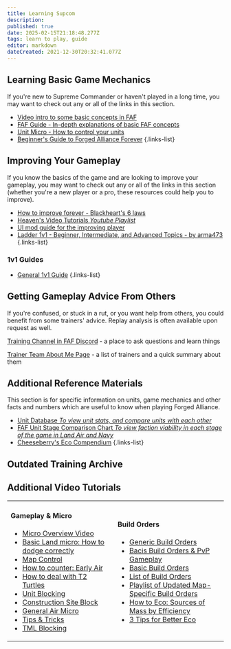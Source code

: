 ```yaml
---
title: Learning Supcom
description: 
published: true
date: 2025-02-15T21:18:48.277Z
tags: learn to play, guide
editor: markdown
dateCreated: 2021-12-30T20:32:41.077Z
---
```


## Learning Basic Game Mechanics

If you're new to Supreme Commander or haven't played in a long time, you may want to check out any or all of the links in this section.

* [Video intro to some basic concepts in FAF](https://youtu.be/Nks9loE96ok)
* [FAF Guide - In-depth explanations of basic FAF concepts](https://docs.google.com/document/d/13S4nBDfcBK4WmFtykXGKNmvIPe9L2nbiriISpHNgE4U)
* [Unit Micro - How to control your units](/Play/Learning/Unit-Micro)
* [Beginner's Guide to Forged Alliance Forever](/Play/Learning/Beginners-Guide-to-Forged-Alliance)
{.links-list}

## Improving Your Gameplay

If you know the basics of the game and are looking to improve your gameplay, you may want to check out any or all of the links in this section (whether you're a new player or a pro, these resources could help you to improve).

* [How to improve forever - Blackheart's 6 laws](https://forum.faforever.com/topic/1222/how-to-improve-forever-6-laws?_=1625166213365)
* [Heaven's Video Tutorials *Youtube Playlist*](https://www.youtube.com/playlist?list=PLxH0oefiZR_VrY6qtvv4iIHfn6i6ipnaS)
* [UI mod guide for the improving player](https://forum.faforever.com/topic/7346/ui-mod-guide-for-the-improving-player)
* [Ladder 1v1 - Beginner, Intermediate, and Advanced Topics - by arma473](https://forum.faforever.com/topic/766/ladder-1v1-beginner-intermediate-and-advanced-topics-by-arma473)
{.links-list}

### 1v1 Guides
* [General 1v1 Guide](/Play/Learning-SupCom/General-1v1-Guide)
{.links-list}

## Getting Gameplay Advice From Others

If you're confused, or stuck in a rut, or you want help from others, you could benefit from some trainers' advice.  Replay analysis is often available upon request as well.

[Training Channel in FAF Discord](https://discord.gg/VzZgSZFwuX) - a place to ask questions and learn things

[Trainer Team About Me Page](https://forum.faforever.com/topic/8752/trainer-team-about-me-page/3?_=1738314404051) - a list of trainers and a quick summary about them

## Additional Reference Materials
This section is for specific information on units, game mechanics and other facts and numbers which are useful to know when playing Forged Alliance.
* [Unit Database *To view unit stats, and compare units with each other*](/Play/Client/Unit-Database)
* [FAF Unit Stage Comparison Chart *To view faction viability in each stage of the game in Land Air and Navy*](https://forum.faforever.com/topic/7348/stage-comparison-chart?_=1739651010041)
* [Cheeseberry's Eco Compendium](https://docs.google.com/document/d/1T7iWUZtmVKdUQZKOdDSPCfIbHa5Pj2MzqBoBQJ9OK3Y/edit?tab=t.0)
{.links-list}

## Outdated Training Archive



## Additional Video Tutorials

<table>
<tbody>
<tr class="odd">
<td><h4 id="micro">Gameplay & Micro</h4>
<ul>
<li><a href="https://www.youtube.com/watch?v=bgdtF63mkvA&amp;list=PLxH0oefiZR_VrY6qtvv4iIHfn6i6ipnaS&amp;index=4">Micro Overview Video</a></li>
<li><a href="https://www.youtube.com/watch?v=OFfThjfIC30">Basic Land micro: How to dodge correctly</a></li>
<li><a href="https://www.youtube.com/watch?v=yXOVsI-I5P8&amp;list=PLxH0oefiZR_VrY6qtvv4iIHfn6i6ipnaS&amp;index=3">Map Control</a></li>
<li><a href="https://www.youtube.com/watch?v=tzv7nOH-IrY">How to counter: Early Air</a></li>
<li><a href="https://www.youtube.com/watch?v=TMosOhCkf-g">How to deal with T2 Turtles</a></li>
<li><a href="https://www.youtube.com/watch?v=7MVmqyORsKI">Unit Blocking</a></li>
<li><a href="https://www.youtube.com/watch?v=Llm1HHmJp9E&amp;list=PLxH0oefiZR_W8xpoGh3DbGQH9_ezdV3B-&amp;index=1">Construction Site Block</a></li>
<li><a href="https://youtu.be/w7VSbf_Lxmw?t=2m20s">General Air Micro</a></li>
<li><a href="https://www.youtube.com/watch?v=H5fLQ9quSXw">Tips &amp; Tricks</a></li>
<li><a href="https://www.youtube.com/watch?v=m22CnQ90m6M">TML Blocking</a></li>
</ul></td>
<td><h4 id="build_orders_anything_that_uses_ras_is_outdated">Build Orders</h4>
<ul>
<li><a href="https://www.youtube.com/watch?v=_6uE1-xS2uk">Generic Build Orders</a></li>
<li><a href="https://www.youtube.com/watch?v=ozRcglfzicU">Bacis Build Orders &amp; PvP Gameplay</a></li>
<li><a href="https://www.youtube.com/watch?v=u_m53YcP9OA">Basic Build Orders</a></li>
<li><a href="https://www.youtube.com/user/praisegugleourmaster/videos?query=build">List of Build Orders</a></li>
<li><a href="https://www.youtube.com/watch?v=TYwZf14xKEk&amp;list=PLxH0oefiZR_UssM3V9gTcI2WXdDo47yTm&amp;index=1">Playlist of Updated Map-Specific Build Orders</a></li>
<li><a href="https://www.youtube.com/watch?v=h-GzOhDQwA8&amp;list=PLxH0oefiZR_VrY6qtvv4iIHfn6i6ipnaS&amp;index=12">How to Eco: Sources of Mass by Efficiency</a></li>
<li><a href="https://www.youtube.com/watch?v=lvRYxvk6EzE&amp;list=PLxH0oefiZR_VrY6qtvv4iIHfn6i6ipnaS&amp;index=13">3 Tips for Better Eco</a></li>
</ul></td>
</ul></td>
</tr>
</tbody>
</table>

